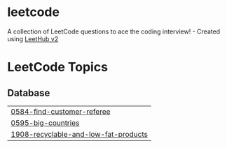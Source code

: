# leetcode
A collection of LeetCode questions to ace the coding interview! - Created using [LeetHub v2](https://github.com/arunbhardwaj/LeetHub-2.0)

<!---LeetCode Topics Start-->
# LeetCode Topics
## Database
|  |
| ------- |
| [0584-find-customer-referee](https://github.com/kyeongchan92/leetcode/tree/master/0584-find-customer-referee) |
| [0595-big-countries](https://github.com/kyeongchan92/leetcode/tree/master/0595-big-countries) |
| [1908-recyclable-and-low-fat-products](https://github.com/kyeongchan92/leetcode/tree/master/1908-recyclable-and-low-fat-products) |
<!---LeetCode Topics End-->
